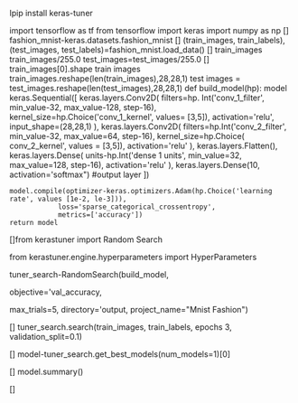 Ipip install keras-tuner

import tensorflow as tf
from tensorflow import keras 
import numpy as np
[] fashion_mnist-keras.datasets.fashion_mnist
[] (train_images, train_labels), (test_images, test_labels)=fashion_mnist.load_data()
[] train_images train_images/255.0 
test_images=test_images/255.0 
[] train_images[0].shape 
train images train_images.reshape(len(train_images),28,28,1)
test images = test_images.reshape(len(test_images),28,28,1) 
def build_model(hp): 
	model keras.Sequential([
		keras.layers.Conv2D( 
			filters=hp. Int('conv_1_filter', min_value-32, max_value-128, step-16),
			kernel_size=hp.Choice('conv_1_kernel', values= [3,5]), 
			activation='relu', 
			input_shape=(28,28,1)
		),
		keras.layers.Conv2D(
			filters=hp.Int('conv_2_filter', min_value-32, max_value=64, step-16), 
			kernel_size=hp.Choice( conv_2_kernel', values = [3,5]), 
			activation='relu' 
		), 
		keras.layers.Flatten(), 
		keras.layers.Dense( 
			units-hp.Int('dense 1 units', min_value=32, max_value=128, step-16), 
			activation='relu' 
		),
		keras.layers.Dense(10, activation='softmax") #output layer 
	])

	model.compile(optimizer-keras.optimizers.Adam(hp.Choice('learning rate', values [1e-2, le-3])), 
				loss='sparse_categorical_crossentropy',
				metrics=['accuracy'])
	return model

[]from kerastuner import Random Search

from kerastuner.engine.hyperparameters import HyperParameters

tuner_search-RandomSearch(build_model,

objective='val_accuracy,

max_trials=5, directory='output, project_name="Mnist Fashion")

[] tuner_search.search(train_images, train_labels, epochs 3, validation_split=0.1)


[] model-tuner_search.get_best_models(num_models=1)[0]

[] model.summary()

[]

